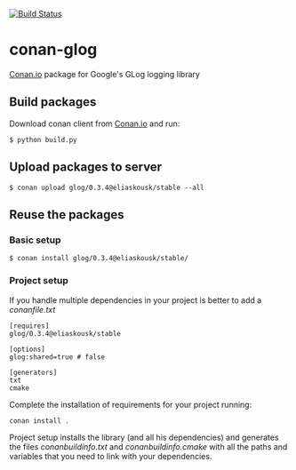 [![Build Status](https://travis-ci.org/eliaskousk/conan-glog.svg?branch=release/0.3.4)](https://travis-ci.org/eliaskousk/conan-glog)

# conan-glog

[Conan.io](https://conan.io) package for Google's GLog logging library

## Build packages

Download conan client from [Conan.io](https://conan.io) and run:

    $ python build.py
    
## Upload packages to server

    $ conan upload glog/0.3.4@eliaskousk/stable --all
    
## Reuse the packages

### Basic setup

    $ conan install glog/0.3.4@eliaskousk/stable/
    
### Project setup

If you handle multiple dependencies in your project is better to add a *conanfile.txt*
    
    [requires]
    glog/0.3.4@eliaskousk/stable

    [options]
    glog:shared=true # false
    
    [generators]
    txt
    cmake

Complete the installation of requirements for your project running:

    conan install . 

Project setup installs the library (and all his dependencies) and generates the files
*conanbuildinfo.txt* and *conanbuildinfo.cmake* with all the paths and variables that
you need to link with your dependencies.
